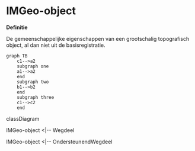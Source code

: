 # IMGeo-object

**Definitie**

De gemeenschappelijke eigenschappen van een grootschalig topografisch object, al
dan niet uit de basisregistratie.

```mermaid
graph TB
    c1-->a2
    subgraph one
    a1-->a2
    end
    subgraph two
    b1-->b2
    end
    subgraph three
    c1-->c2
    end
```


classDiagram

IMGeo-object \<\|-- Wegdeel

IMGeo-object \<\|-- OndersteunendWegdeel
